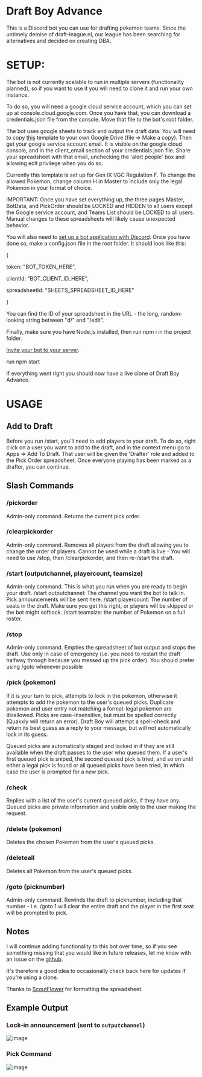 # Draft Boy Advance

This is a Discord bot you can use for drafting pokemon teams. Since the untimely demise of draft-league.nl, our league has been searching for alternatives and decided on creating DBA.

# SETUP:

The bot is not currently scalable to run in multiple servers (functionality planned), so if you want to use it you will need to clone it and run your own instance.

To do so, you will need a google cloud service account, which you can set up at console.cloud.google.com. Once you have that, you can download a credentials.json file from the console. Move that file to the bot's root folder.

The bot uses google sheets to track and output the draft data. You will need to copy [this](https://docs.google.com/spreadsheets/d/1m4CsvwY6wZDcFwh5lv-7nuUHzyz94MkraYDjA2Vk-Vk/edit?usp=sharing) template to your own Google Drive (file => Make a copy). Then get your google service account email. It is visible on the google cloud console, and in the client_email section of your credentials.json file. Share your spreadsheet with that email, unchecking the 'alert people' box and allowing edit privilege when you do so.

Currently this template is set up for Gen IX VGC Regulation F. To change the allowed Pokemon, change column H in Master to include only the legal Pokemon in your format of choice.

IMPORTANT: Once you have set everything up, the three pages Master, BotData, and PickOrder should be LOCKED and HIDDEN to all users except the Google service account, and Teams List should be LOCKED to all users. Manual changes to these spreadsheets will likely cause unexpected behavior.

You will also need to [set up a bot application with Discord](https://discordjs.guide/preparations/setting-up-a-bot-application.html). Once you have done so, make a config.json file in the root folder. It should look like this:

{

token: "BOT_TOKEN_HERE",

clientId: "BOT_CLIENT_ID_HERE",

spreadsheetId: "SHEETS_SPREADSHEET_ID_HERE"

}

You can find the ID of your spreadsheet in the URL - the long, random-looking string between "d/" and "/edit".

Finally, make sure you have Node.js installed, then run npm i in the project folder.

[Invite your bot to your server](https://discordjs.guide/preparations/adding-your-bot-to-servers.html).

run npm start

If everything went right you should now have a live clone of Draft Boy Advance.

# USAGE

## Add to Draft

Before you run /start, you'll need to add players to your draft. To do so, right click on a user you want to add to the draft, and in the context menu go to Apps => Add To Draft. That user will be given the 'Drafter' role and added to the Pick Order spreadsheet. Once everyone playing has been marked as a drafter, you can continue.

## Slash Commands

### /pickorder

Admin-only command. Returns the current pick order.

### /clearpickorder

Admin-only command. Removes all players from the draft allowing you to change the order of players. Cannot be used while a draft is live - You will need to use /stop, then /clearpickorder, and then re-/start the draft.

### /start (outputchannel, playercount, teamsize)

Admin-only command. This is what you run when you are ready to begin your draft.
/start outputchannel: The channel you want the bot to talk in. Pick announcements will be sent here.
/start playercount: The number of seats in the draft. Make sure you get this right, or players will be skipped or the bot might softlock.
/start teamsize: the number of Pokemon on a full roster.

### /stop

Admin-only command. Empties the spreadsheet of bot output and stops the draft. Use only in case of emergency (i.e. you need to restart the draft halfway through because you messed up the pick order). You should prefer using /goto whenever possible

### /pick (pokemon)

If it is your turn to pick, attempts to lock in the pokemon, otherwise it attempts to add the pokemon to the user's queued picks. Duplicate pokemon and user entry not matching a format-legal pokemon are disallowed. Picks are case-insensitive, but must be spelled correctly (Quakxly will return an error). Draft Boy will attempt a spell-check and return its best guess as a reply to your message, but will not automatically lock in its guess.

Queued picks are automatically staged and locked in if they are still available when the draft passes to the user who queued them. If a user's first queued pick is sniped, the second queued pick is tried, and so on until either a legal pick is found or all queued picks have been tried, in which case the user is prompted for a new pick.

### /check

Replies with a list of the user's current queued picks, if they have any. Queued picks are private information and visible only to the user making the request.

### /delete (pokemon)

Deletes the chosen Pokemon from the user's queued picks.

### /deleteall

Deletes all Pokemon from the user's queued picks.

### /goto (picknumber)

Admin-only command. Rewinds the draft to picknumber, including that number - i.e. /goto 1 will clear the entire draft and the player in the first seat will be prompted to pick.

## Notes

I will continue adding functionality to this bot over time, so if you see something missing that you would like in future releases, let me know with an issue on the [github](https://github.com/Sam-Dunlap/Draft-Boy-Advance).

It's therefore a good idea to occasionally check back here for updates if you're using a clone.

Thanks to [ScoutFlower](https://www.youtube.com/@sscoutflower) for formatting the spreadsheet.

## Example Output

### Lock-in announcement (sent to `outputchannel`)
![image](https://github.com/Sam-Dunlap/Draft-Boy-Advance/assets/16829393/31e03e77-67ff-43f2-9665-d895bb41c400)

### Pick Command
![image](https://github.com/Sam-Dunlap/Draft-Boy-Advance/assets/16829393/7b726616-2913-43e4-908c-498a718cdce7)
